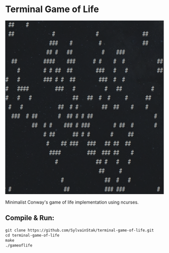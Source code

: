 # Terminal Game of Life

<p align="center">
  <img width="707" height="551" src="https://github.com/SylvainStak/terminal-game-of-life/blob/master/preview.png">
</p>

Minimalist Conway's game of life implementation using ncurses.


## Compile & Run:
```
git clone https://github.com/SylvainStak/terminal-game-of-life.git
cd terminal-game-of-life
make
./gameoflife
```

